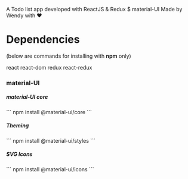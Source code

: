 A Todo list app developed with ReactJS & Redux $ material-UI
Made by Wendy with ♥

<h1>Dependencies</h1>
(below are commands for installing with <b>npm</b> only)

react
react-dom
redux
react-redux

<h3>material-UI</h3>
<h5>material-UI core</h5>
```
npm install @material-ui/core
```
<h5>Theming</h5>
```
npm install @material-ui/styles
```
<h5>SVG Icons</h5>
```
npm install @material-ui/icons
```